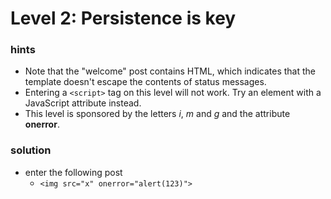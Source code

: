 # Level 2: Persistence is key

### hints
* Note that the "welcome" post contains HTML, which indicates that the template doesn't escape the contents of status messages.
* Entering a `<script>` tag on this level will not work. Try an element with a JavaScript attribute instead.
* This level is sponsored by the letters *i*, *m* and *g* and the attribute **onerror**.

### solution

* enter the following post
   * `<img src="x" onerror="alert(123)">`
